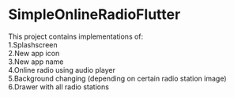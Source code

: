 # SimpleOnlineRadioFlutter

This project contains implementations of:<br/>
1.Splashscreen<br/>
2.New app icon<br/>
3.New app name<br/>
4.Online radio using audio player<br/>
5.Background changing (depending on certain radio station image)<br/>
6.Drawer with all radio stations
